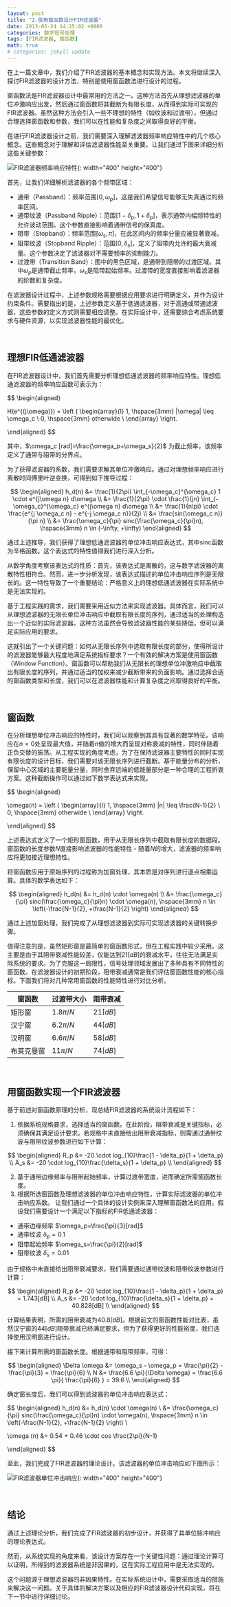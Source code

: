 ```yaml
---
layout: post
title: "2.使用窗函数设计FIR滤波器"
date: 2013-05-24 14:25:02 +0800
categories: 数字信号处理
tags: [FIR滤波器, 窗函数]
math: true
# categories: jekyll update
---
```


在上一篇文章中，我们介绍了FIR滤波器的基本概念和实现方法。本文将继续深入探讨FIR滤波器的设计方法，特别是使用窗函数法进行设计的过程。

窗函数法是FIR滤波器设计中最常用的方法之一。这种方法首先从理想滤波器的单位冲激响应出发，然后通过窗函数将其截断为有限长度，从而得到实际可实现的FIR滤波器。虽然这种方法会引入一些不理想的特性（如纹波和过渡带），但通过合理选择窗函数和参数，我们可以在性能和复杂度之间取得良好的平衡。

在进行FIR滤波器设计之前，我们需要深入理解滤波器频率响应特性中的几个核心概念。这些概念对于理解和评估滤波器性能至关重要。让我们通过下图来详细分析这些关键参数：

![FIR滤波器频率响应特性](/assets/resource/Design-FIR-Filter-Window-Function/Design-FIR-Filter-1.jpeg){: width="400" height="400"}

首先，让我们详细解析滤波器的各个频带区域：

- 通带（Passband）：频率范围$[0, \omega_p]$，这是我们希望信号能够无失真通过的频率区间。
- 通带纹波（Passband Ripple）：范围$[1-\delta_p, 1+\delta_p]$，表示通带内幅频特性的允许波动范围。这个参数直接影响着通带信号的保真度。
- 阻带（Stopband）：频率范围$[\omega_s, \pi]$，在此区间内的频率分量应被显著衰减。
- 阻带纹波（Stopband Ripple）：范围$[0, \delta_s]$，定义了阻带内允许的最大衰减量。这个参数决定了滤波器对不需要频率的抑制能力。
- 过渡带（Transition Band）：图中的黑色区域，是通带到阻带的过渡区域。其中$\omega_p$是通带截止频率，$\omega_s$是阻带起始频率。过渡带的宽度直接影响着滤波器的阶数和复杂度。

在滤波器设计过程中，上述参数规格需要根据应用要求进行明确定义，并作为设计约束条件。需要指出的是，上述参数定义基于低通滤波器，对于高通或带通滤波器，这些参数的定义方式则需要相应调整。在实际设计中，还需要综合考虑系统要求与硬件资源，以实现滤波器性能的最优化。

&nbsp;
## 理想FIR低通滤波器
在FIR滤波器设计中，我们首先需要分析理想低通滤波器的频率响应特性。理想低通滤波器的频率响应函数可表示为：

$$
\begin{aligned}

H(e^{(j\omega)}) = \left \{
\begin{array}{l}
1, \hspace{3mm} |\omega| \leq \omega_c \\
0, \hspace{3mm} otherwide \\
\end{array}
\right.

\end{aligned}
$$

其中，$\omega_c [rad]=\frac{\omega_p+\omega_s}{2}$ 为截止频率，该频率定义了通带与阻带的分界点。

为了获得滤波器的系数，我们需要求解其单位冲激响应。通过对理想频率响应进行离散时间傅里叶逆变换，可得到如下推导过程：

$$
\begin{aligned}
h_d(n) &= \frac{1}{2\pi} \int_{-\omega_c}^{\omega_c} 1 \cdot e^{j\omega n} d\omega \\
       &= \frac{1}{2\pi} \cdot \frac{1}{jn} \int_{-\omega_c}^{\omega_c} e^{j\omega n} d\omega \\
       &= \frac{1}{n\pi} \cdot \frac{e^{j \omega_c n} - e^{-j \omega_c n}}{2j} \\ 
       &= \frac{sin(\omega_c n)}{\pi n} \\
       &= \frac{\omega_c}{\pi} sinc(\frac{\omega_c}{\pi}n), \hspace{3mm} n \in (-\infty, +\infty)
\end{aligned}
$$

通过上述推导，我们获得了理想低通滤波器的单位冲击响应表达式，其中sinc函数为辛格函数。这个表达式的特性值得我们进行深入分析。

从数学角度考察该表达式的性质：首先，该表达式是离散的，这与数字滤波器的离散特性相符合。然而，进一步分析发现，该表达式描述的单位冲击响应序列是无限长的。这一特性导致了一个重要结论：严格意义上的理想低通滤波器在实际系统中是无法实现的。

基于工程实践的需求，我们需要采用近似方法来实现滤波器。具体而言，我们可以从理想滤波器的无限长单位冲击响应中截取有限长度的序列，通过适当的处理构造出一个近似的实际滤波器。这种方法虽然会导致滤波器性能的某些降低，但可以满足实际应用的要求。

这就引出了一个关键问题：如何从无限长序列中选取有限长度的部分，使得所设计的滤波器能够最大程度地满足系统指标要求？一个有效的解决方案是使用窗函数（Window Function）。窗函数可以帮助我们从无限长的理想单位冲激响应中截取出有限长度的序列，并通过适当的加权来减少截断带来的负面影响。通过选择合适的窗函数类型和长度，我们可以在滤波器性能和计算复杂度之间取得良好的平衡。

&nbsp;
## 窗函数
在分析理想单位冲击响应的特性时，我们可以观察到其具有显著的数学特征。该响应在$n=0$处呈现最大值，并随着$n$值的增大而呈现对称衰减的特性，同时伴随着正负交替的振荡。从工程实现的角度考虑，为了在保持滤波器主要特性的同时实现有限长度的设计目标，我们需要对该无限长序列进行截断。基于能量分布的分析，保留中心区域的主要能量分量，同时舍弃远端的低能量部分是一种合理的工程折衷方案。这种截断操作可以通过如下数学表达式来实现。

$$
\begin{aligned}

\omega(n) = \left \{
\begin{array}{l}
1, \hspace{3mm} |n| \leq \frac{N-1}{2} \\
0, \hspace{3mm} otherwide \\
\end{array}
\right.

\end{aligned}
$$

上述表达式定义了一个矩形窗函数，用于从无限长序列中截取有限长度的数据段。窗函数的长度参数$N$直接影响滤波器的性能特性 - 随着$N$的增大，滤波器的频率响应将更加接近理想特性。

将窗函数应用于原始序列的过程称为加窗处理，其本质是对序列进行逐点相乘运算。具体的数学表达如下：

$$
\begin{aligned}
h_d(n) &= h_d(n) \cdot \omega(n) \\
       &= \frac{\omega_c}{\pi} sinc(\frac{\omega_c}{\pi}n) \cdot \omega(n), \hspace{3mm} n \in \left(-\frac{N-1}{2}, +\frac{N-1}{2} \right)
\end{aligned}
$$

通过上述加窗处理，我们完成了从理想滤波器到实际可实现滤波器的关键转换步骤。

值得注意的是，虽然矩形窗是最简单的窗函数形式，但在工程实践中较少采用。这主要是由于其阻带衰减性能较差，仅能达到$21[dB]$的衰减水平，往往无法满足实际系统的要求。为了克服这一局限性，信号处理领域发展出了多种具有不同特性的窗函数。在滤波器设计的初期阶段，阻带衰减通常是我们评估窗函数性能的核心指标。下面我们将对几种常用窗函数的性能特性进行对比分析。

| 窗函数     | 过渡带大小 | 阻带衰减 |
| ---------- | ---------- | -------- |
| 矩形窗     | $1.8\pi/N$ | $21[dB]$ |
| 汉宁窗     | $6.2\pi/N$ | $44[dB]$ |
| 汉明窗     | $6.6\pi/N$ | $58[dB]$ |
| 布莱克曼窗 | $11\pi/N$  | $74[dB]$ |


&nbsp;
## 用窗函数实现一个FIR滤波器
基于前述对窗函数原理的分析，现总结FIR滤波器的系统设计流程如下：

1. 依据系统规格要求，选择适当的窗函数。在此阶段，阻带衰减是关键指标，必须确保其满足设计要求。若规格中未直接给出阻带衰减指标，则需通过通带纹波与阻带纹波参数进行如下计算：

$$
\begin{aligned}
R_p &= -20 \cdot log_{10}\frac{1  - \delta_p}{1  + \delta_p} \\
A_s &= -20 \cdot log_{10}\frac{\delta_s}{1  + \delta_p} \\
\end{aligned}
$$

2. 基于通带边缘频率与阻带起始频率，计算过渡带宽度，进而确定所需窗函数长度。
3. 根据所选窗函数及理想滤波器的单位冲击响应特性，计算实际滤波器的单位冲击响应系数。
让我们通过一个具体的设计实例来深入理解窗函数法的应用。假设我们需要设计一个满足以下指标的FIR低通滤波器：
- 通带边缘频率 $\omega_p=\frac{\pi}{3}[rad]$
- 通带纹波 $\delta_p=0.1$
- 阻带起始频率 $\omega_s=\frac{\pi}{2}[rad]$
- 阻带纹波 $\delta_s=0.01$

由于规格中未直接给出阻带衰减要求，我们需要通过通带纹波和阻带纹波参数进行计算：

$$
\begin{aligned}
R_p &= -20 \cdot log_{10}\frac{1  - \delta_p}{1  + \delta_p} = 1.743[dB] \\
A_s &= -20 \cdot log_{10}\frac{\delta_s}{1  + \delta_p} = 40.828[dB] \\
\end{aligned}
$$

计算结果表明，所需的阻带衰减为$40.8[dB]$。根据前文的窗函数性能对比表，虽然汉宁窗的$44[dB]$阻带衰减已经满足要求，但为了获得更好的性能裕度，我们选择使用汉明窗进行设计。

接下来计算所需的窗函数长度。根据通带和阻带频率，可得：

$$
\begin{aligned}
\Delta \omega &= \omega_s - \omega_p = \frac{\pi}{2} - \frac{\pi}{3} = \frac{\pi}{6} \\ 
N &= \frac{6.6 \pi}{\Delta \omega} = \frac{6.6 \pi}{ \frac{\pi}{6} } = 39.6 \\
\end{aligned}
$$

确定窗长度后，我们可以得到滤波器的单位冲击响应表达式：

$$
\begin{aligned}
h_d(n) &= h_d(n) \cdot \omega(n) \\
       &= \frac{\omega_c}{\pi} sinc(\frac{\omega_c}{\pi}n) \cdot \omega(n), \hspace{3mm} n \in \left(-\frac{N-1}{2}, +\frac{N-1}{2} \right) \\

\omega (n) &= 0.54 + 0.46 \cdot cos \frac{2\pi}{N-1}

\end{aligned}
$$

至此，我们完成了FIR滤波器的理论设计。该滤波器的单位冲击响应如下图所示：

![FIR滤波器单位冲击响应](/assets/resource/Design-FIR-Filter-Window-Function/Design-FIR-Filter-2.jpeg){: width="400" height="400"}


&nbsp;
## 结论
通过上述理论分析，我们完成了FIR滤波器的初步设计，并获得了其单位脉冲响应的理论表达式。

然而，从系统实现的角度来看，该设计方案存在一个关键性问题：通过理论计算可以证明，所得到的滤波器系统是非因果的，这在实际工程应用中是无法实现的。

这个问题源于理想滤波器的非因果特性。在实际系统设计中，需要采取适当的措施来解决这一问题。关于具体的解决方案以及相应的FIR滤波器设计代码实现，将在下一节中进行详细讨论。
